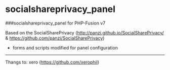 socialshareprivacy_panel
========================

###socialshareprivacy_panel for PHP-Fusion v7

Based on the SocialSharePrivacy (http://panzi.github.io/SocialSharePrivacy/ & https://github.com/panzi/SocialSharePrivacy)
- forms and scripts modified for panel configuration


-----------
Thangs to: xero (https://github.com/xerophil)

